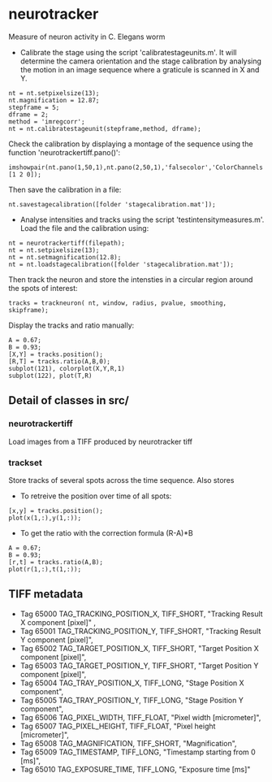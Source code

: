 # neurotracker
Measure of neuron activity in C. Elegans worm

- Calibrate the stage using the script 'calibratestageunits.m'. It
will determine the camera orientation and the stage calibration by
analysing the motion in an image sequence where a graticule is scanned
in X and Y.
```
nt = nt.setpixelsize(13);
nt.magnification = 12.87;
stepframe = 5;
dframe = 2;
method = 'imregcorr';
nt = nt.calibratestageunit(stepframe,method, dframe);
```
Check the calibration by displaying a montage of the
sequence using the function 'neurotrackertiff.pano()':
```
imshowpair(nt.pano(1,50,1),nt.pano(2,50,1),'falsecolor','ColorChannels', [1 2 0]);
```
Then save the calibration in a file:
```
nt.savestagecalibration([folder 'stagecalibration.mat']);
```

- Analyse intensities and tracks using the script 'testintensitymeasures.m'.
Load the file and the calibration using:
```
nt = neurotrackertiff(filepath);
nt = nt.setpixelsize(13);
nt = nt.setmagnification(12.8);
nt = nt.loadstagecalibration([folder 'stagecalibration.mat']);
```
Then track the neuron and store the intensties in a circular region around the spots of interest:
```
tracks = trackneuron( nt, window, radius, pvalue, smoothing, skipframe);
```
Display the tracks and ratio manually:
```
A = 0.67;
B = 0.93;
[X,Y] = tracks.position();
[R,T] = tracks.ratio(A,B,0);
subplot(121), colorplot(X,Y,R,1)
subplot(122), plot(T,R)
```

## Detail of classes in src/
### neurotrackertiff

Load images from a TIFF produced by neurotracker tiff

### trackset

Store tracks of several spots across the time sequence. Also stores

- To retreive the position over time of all spots:
```
[x,y] = tracks.position();
plot(x(1,:),y(1,:));
```

- To get the ratio with the correction formula (R-A)*B
```
A = 0.67;
B = 0.93;
[r,t] = tracks.ratio(A,B);
plot(r(1,:),t(1,:));
```

## TIFF metadata
- Tag 65000    TAG_TRACKING_POSITION_X,  TIFF_SHORT,  "Tracking Result X component [pixel]" ,
- Tag 65001    TAG_TRACKING_POSITION_Y, TIFF_SHORT,  "Tracking Result Y component [pixel]",
- Tag 65002    TAG_TARGET_POSITION_X,  TIFF_SHORT,  "Target Position X component [pixel]",
- Tag 65003    TAG_TARGET_POSITION_Y, TIFF_SHORT,  "Target Position Y component [pixel]",
- Tag 65004    TAG_TRAY_POSITION_X,  TIFF_LONG,  "Stage Position X component",
- Tag 65005    TAG_TRAY_POSITION_Y, TIFF_LONG,  "Stage Position Y component",
- Tag 65006    TAG_PIXEL_WIDTH,  TIFF_FLOAT,  "Pixel width [micrometer]",
- Tag 65007    TAG_PIXEL_HEIGHT, TIFF_FLOAT,  "Pixel height [micrometer]",
- Tag 65008    TAG_MAGNIFICATION,  TIFF_SHORT,  "Magnification",
- Tag 65009    TAG_TIMESTAMP, TIFF_LONG,  "Timestamp starting from 0 [ms]",
- Tag 65010    TAG_EXPOSURE_TIME,  TIFF_LONG,  "Exposure time [ms]"
